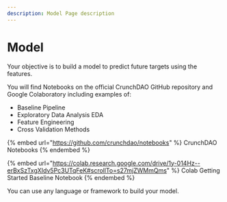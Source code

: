 ```yaml
---
description: Model Page description
---
```


# Model

Your objective is to build a model to predict future targets using the features.

You will find Notebooks on the official CrunchDAO GitHub repository and Google Colaboratory including examples of:

* Baseline Pipeline
* Exploratory Data Analysis EDA
* Feature Engineering
* Cross Validation Methods

{% embed url="https://github.com/crunchdao/notebooks" %}
CrunchDAO Notebooks
{% endembed %}

{% embed url="https://colab.research.google.com/drive/1y-014Hz--erBxSzTxgXIdv5Pc3UTqFeK#scrollTo=s27mjZWMmQms" %}
Colab Getting Started Baseline Notebook
{% endembed %}

You can use any language or framework to build your model.&#x20;
